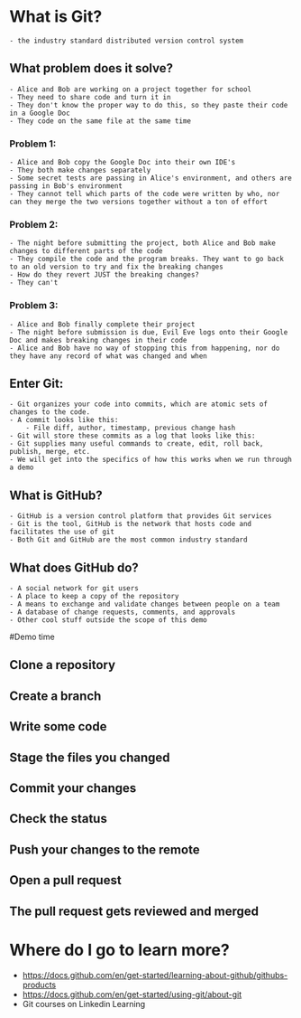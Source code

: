 # What is Git?
	- the industry standard distributed version control system

## What problem does it solve?
	- Alice and Bob are working on a project together for school
	- They need to share code and turn it in
	- They don't know the proper way to do this, so they paste their code in a Google Doc
	- They code on the same file at the same time

### Problem 1:
	- Alice and Bob copy the Google Doc into their own IDE's
	- They both make changes separately
	- Some secret tests are passing in Alice's environment, and others are passing in Bob's environment
	- They cannot tell which parts of the code were written by who, nor can they merge the two versions together without a ton of effort

### Problem 2:
	- The night before submitting the project, both Alice and Bob make changes to different parts of the code
	- They compile the code and the program breaks. They want to go back to an old version to try and fix the breaking changes
	- How do they revert JUST the breaking changes?
	- They can't

### Problem 3:
	- Alice and Bob finally complete their project
	- The night before submission is due, Evil Eve logs onto their Google Doc and makes breaking changes in their code
	- Alice and Bob have no way of stopping this from happening, nor do they have any record of what was changed and when

## Enter Git:
	- Git organizes your code into commits, which are atomic sets of changes to the code.
	- A commit looks like this:
		- File diff, author, timestamp, previous change hash
	- Git will store these commits as a log that looks like this:
	- Git supplies many useful commands to create, edit, roll back, publish, merge, etc.
	- We will get into the specifics of how this works when we run through a demo

## What is GitHub?
	- GitHub is a version control platform that provides Git services
	- Git is the tool, GitHub is the network that hosts code and facilitates the use of git
	- Both Git and GitHub are the most common industry standard

## What does GitHub do?
	- A social network for git users
	- A place to keep a copy of the repository
	- A means to exchange and validate changes between people on a team
	- A database of change requests, comments, and approvals
	- Other cool stuff outside the scope of this demo

#Demo time

## Clone a repository

## Create a branch

## Write some code

## Stage the files you changed

## Commit your changes

## Check the status

## Push your changes to the remote

## Open a pull request

## The pull request gets reviewed and merged

# Where do I go to learn more?
- https://docs.github.com/en/get-started/learning-about-github/githubs-products
- https://docs.github.com/en/get-started/using-git/about-git
- Git courses on Linkedin Learning
